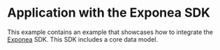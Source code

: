 # Application with the Exponea SDK

This example contains an example that showcases how to integrate the [Exponea](https://github.com/exponea/exponea-ios-sdk) SDK. This SDK includes a core data model.
